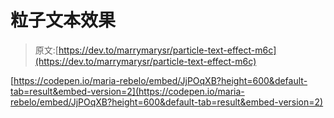 # 粒子文本效果

> 原文:[https://dev.to/marrymarysr/particle-text-effect-m6c](https://dev.to/marrymarysr/particle-text-effect-m6c)

[https://codepen.io/maria-rebelo/embed/JjPOqXB?height=600&default-tab=result&embed-version=2](https://codepen.io/maria-rebelo/embed/JjPOqXB?height=600&default-tab=result&embed-version=2)